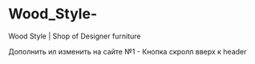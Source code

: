 # Wood_Style-
Wood Style | Shop of Designer furniture


Дополнить ил изменить на сайте
№1 - Кнопка скролл вверх к header
